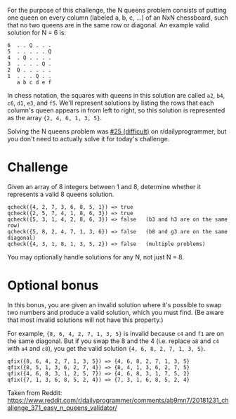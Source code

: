 For the purpose of this challenge, the N queens problem consists of putting one queen on every column (labeled a, b, c, ...) of an NxN chessboard, such that no two queens are in the same row or diagonal. An example valid solution for N = 6 is:

    6  . . Q . . .
    5  . . . . . Q
    4  . Q . . . .
    3  . . . . Q .
    2  Q . . . . .
    1  . . . Q . .
       a b c d e f

In chess notation, the squares with queens in this solution are called `a2`, `b4`, `c6`, `d1`, `e3`, and `f5`. We'll represent solutions by listing the rows that each column's queen appears in from left to right, so this solution is represented as the array `{2, 4, 6, 1, 3, 5}`.

Solving the N queens problem was [#25 (difficult)](https://www.reddit.com/r/dailyprogrammer/comments/qxv8h/3152012_challenge_25_difficult/) on r/dailyprogrammer, but you don't need to actually solve it for today's challenge.

# Challenge

Given an array of 8 integers between 1 and 8, determine whether it represents a valid 8 queens solution.

    qcheck({4, 2, 7, 3, 6, 8, 5, 1}) => true
    qcheck({2, 5, 7, 4, 1, 8, 6, 3}) => true
    qcheck({5, 3, 1, 4, 2, 8, 6, 3}) => false   (b3 and h3 are on the same row)
    qcheck({5, 8, 2, 4, 7, 1, 3, 6}) => false   (b8 and g3 are on the same diagonal)
    qcheck({4, 3, 1, 8, 1, 3, 5, 2}) => false   (multiple problems)

You may optionally handle solutions for any N, not just N = 8.

# Optional bonus

In this bonus, you are given an invalid solution where it's possible to swap two numbers and produce a valid solution, which you must find. (Be aware that most invalid solutions will not have this property.)

For example, `{8, 6, 4, 2, 7, 1, 3, 5}` is invalid because `c4` and `f1` are on the same diagonal. But if you swap the 8 and the 4 (i.e. replace `a8` and `c4` with `a4` and `c8`), you get the valid solution `{4, 6, 8, 2, 7, 1, 3, 5}`.

    qfix({8, 6, 4, 2, 7, 1, 3, 5}) => {4, 6, 8, 2, 7, 1, 3, 5}
    qfix({8, 5, 1, 3, 6, 2, 7, 4}) => {8, 4, 1, 3, 6, 2, 7, 5}
    qfix({4, 6, 8, 3, 1, 2, 5, 7}) => {4, 6, 8, 3, 1, 7, 5, 2}
    qfix({7, 1, 3, 6, 8, 5, 2, 4}) => {7, 3, 1, 6, 8, 5, 2, 4}

Taken from Reddit: https://www.reddit.com/r/dailyprogrammer/comments/ab9mn7/20181231_challenge_371_easy_n_queens_validator/